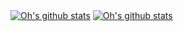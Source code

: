 <a href="https://github.com/ohrionmartin"><img align="center" src="https://github-readme-stats.vercel.app/api?username=ohrionmartin&include_all_commits=true&show_icons=true&theme=calm" alt="Oh's github stats" /></a>
<a href="https://github.com/ohrionmartin"><img align="center" src="https://github-readme-stats.vercel.app/api/top-langs/?username=ohrionmartin&exclude_repo=Git.php,picturefill,FooTable,torrent-rw,stackedit,strap,front-end-frameworks,bb-scripts,irssi2telegram,js-marker-clusterer,parsedown,html-to-markdown,id3,blinx.js,Dropbox-Uploader,grapesjs,scripts.irssi.org,Email-Boilerplate,hashids.php,joomla-cms,Documentation,phpjs,lazyweb-requests,ga,catacomb,deploy.sh,moreutils&langs_count=8&layout=compact&theme=calm" alt="Oh's github stats" /></a>
